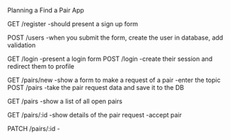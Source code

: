 Planning a Find a Pair App

GET /register
    -should present a sign up form

POST /users
    -when you submit the form, create the user in database, add validation

GET /login
    -present a login form
POST /login
    -create their session and redirect them to profile

GET /pairs/new
    -show a form to make a request of a pair
    -enter the topic
POST /pairs
    -take the pair request data and save it to the DB

GET /pairs
    -show a list of all open pairs

GET /pairs/:id
    -show details of the pair request 
    -accept pair

PATCH /pairs/:id
    -  